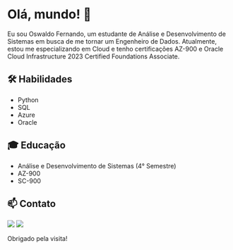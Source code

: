 # Olá, mundo! 👋

Eu sou Oswaldo Fernando, um estudante de Análise e Desenvolvimento de Sistemas em busca de me tornar um Engenheiro de Dados. Atualmente, estou me especializando em Cloud e tenho certificações AZ-900 e Oracle Cloud Infrastructure 2023 Certified Foundations Associate.

## 🛠️ Habilidades

- Python
- SQL
- Azure
- Oracle
  
## 🎓 Educação

- Análise e Desenvolvimento de Sistemas (4° Semestre)
- AZ-900
- SC-900

## 📫 Contato

 <a href="https://www.linkedin.com/in/oswaldo-fernando-1b9579206/" target="_blank"><img src="https://img.shields.io/badge/LinkedIn-0077B5?style=for-the-badge&logo=linkedin&logoColor=white"></a> 
 <a href = "mailto:oswaldo.ffernandes12@gmail.com"><img src="https://img.shields.io/badge/Gmail-D14836?style=for-the-badge&logo=gmail&logoColor=white" target="_blank"></a>
<br>

Obrigado pela visita!
